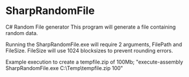 # SharpRandomFile
C# Random File generator
This program will generate a file containing random data.

Running the SharpRandomFile.exe will require 2 arguments, FilePath and FileSize.
FileSize will use 1024 blocksizes to prevent rounding errors.

Example execution to create a tempfile.zip of 100Mb;
"execute-assembly SharpRandomFile.exe C:\Temp\tempfile.zip 100"
